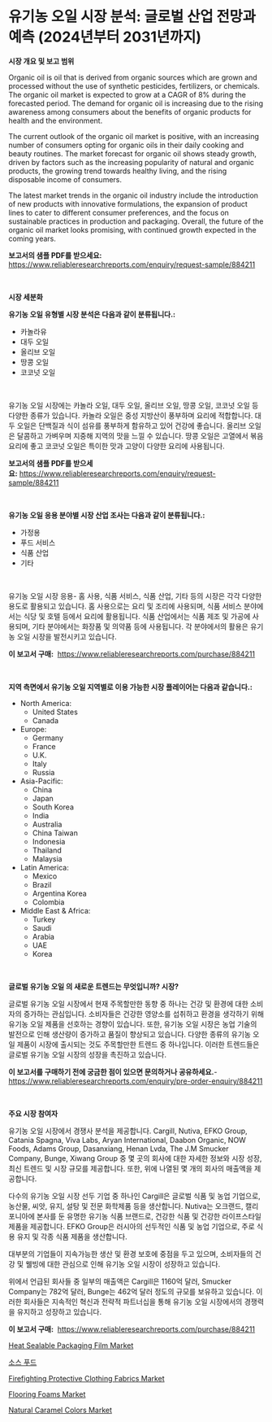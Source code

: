 <p><h1>유기농 오일 시장 분석: 글로벌 산업 전망과 예측 (2024년부터 2031년까지)</h1></p><p><strong>시장 개요 및 보고 범위</strong></p>
<p><p>Organic oil is oil that is derived from organic sources which are grown and processed without the use of synthetic pesticides, fertilizers, or chemicals. The organic oil market is expected to grow at a CAGR of 8% during the forecasted period. The demand for organic oil is increasing due to the rising awareness among consumers about the benefits of organic products for health and the environment. </p><p>The current outlook of the organic oil market is positive, with an increasing number of consumers opting for organic oils in their daily cooking and beauty routines. The market forecast for organic oil shows steady growth, driven by factors such as the increasing popularity of natural and organic products, the growing trend towards healthy living, and the rising disposable income of consumers.</p><p>The latest market trends in the organic oil industry include the introduction of new products with innovative formulations, the expansion of product lines to cater to different consumer preferences, and the focus on sustainable practices in production and packaging. Overall, the future of the organic oil market looks promising, with continued growth expected in the coming years.</p></p>
<p><strong>보고서의 샘플 PDF를 받으세요:</strong> <a href="https://www.reliableresearchreports.com/enquiry/request-sample/884211">https://www.reliableresearchreports.com/enquiry/request-sample/884211</a></p>
<p>&nbsp;</p>
<p><strong>시장 세분화</strong></p>
<p><strong>유기농 오일 유형별 시장 분석은 다음과 같이 분류됩니다.:</strong></p>
<p><ul><li>카놀라유</li><li>대두 오일</li><li>올리브 오일</li><li>땅콩 오일</li><li>코코넛 오일</li></ul></p>
<p>&nbsp;</p>
<p><p>유기농 오일 시장에는 카놀라 오일, 대두 오일, 올리브 오일, 땅콩 오일, 코코넛 오일 등 다양한 종류가 있습니다. 카놀라 오일은 중성 지방산이 풍부하며 요리에 적합합니다. 대두 오일은 단백질과 식이 섬유를 풍부하게 함유하고 있어 건강에 좋습니다. 올리브 오일은 달콤하고 가벼우며 지중해 지역의 맛을 느낄 수 있습니다. 땅콩 오일은 고열에서 볶음 요리에 좋고 코코넛 오일은 특이한 맛과 고양이 다양한 요리에 사용됩니다.</p></p>
<p><strong>보고서의 샘플 PDF를 받으세요:</strong>&nbsp;<a href="https://www.reliableresearchreports.com/enquiry/request-sample/884211">https://www.reliableresearchreports.com/enquiry/request-sample/884211</a></p>
<p>&nbsp;</p>
<p><strong> 유기농 오일 응용 분야별 시장 산업 조사는 다음과 같이 분류됩니다.:</strong></p>
<p><ul><li>가정용</li><li>푸드 서비스</li><li>식품 산업</li><li>기타</li></ul></p>
<p>&nbsp;</p>
<p><p>유기농 오일 시장 응용- 홈 사용, 식품 서비스, 식품 산업, 기타 등의 시장은 각각 다양한 용도로 활용되고 있습니다. 홈 사용으로는 요리 및 조리에 사용되며, 식품 서비스 분야에서는 식당 및 호텔 등에서 요리에 활용됩니다. 식품 산업에서는 식품 제조 및 가공에 사용되며, 기타 분야에서는 화장품 및 의약품 등에 사용됩니다. 각 분야에서의 활용은 유기농 오일 시장을 발전시키고 있습니다.</p></p>
<p><strong>이 보고서 구매:</strong>&nbsp; <a href="https://www.reliableresearchreports.com/purchase/884211">https://www.reliableresearchreports.com/purchase/884211</a></p>
<p>&nbsp;</p>
<p><strong>지역 측면에서 유기농 오일 지역별로 이용 가능한 시장 플레이어는 다음과 같습니다.:</strong></p>
<p><ul>
    <li>
        North America:
        <ul>
            <li>United States</li>
            <li>Canada</li>
        </ul>
    </li>
    <li>
        Europe:
        <ul>
            <li>Germany</li>
            <li>France</li>
            <li>U.K.</li>
            <li>Italy</li>
            <li>Russia</li>
        </ul>
    </li>
    <li>
        Asia-Pacific:
        <ul>
            <li>China</li>
            <li>Japan</li>
            <li>South Korea</li>
            <li>India</li>
            <li>Australia</li>
            <li>China Taiwan</li>
            <li>Indonesia</li>
            <li>Thailand</li>
            <li>Malaysia</li>
        </ul>
    </li>
    <li>
        Latin America:
        <ul>
            <li>Mexico</li>
            <li>Brazil</li>
            <li>Argentina Korea</li>
            <li>Colombia</li>
        </ul>
    </li>
    <li>
        Middle East & Africa:
        <ul>
            <li>Turkey</li>
            <li>Saudi</li>
            <li>Arabia</li>
            <li>UAE</li>
            <li>Korea</li>
        </ul>
    </li>
    </ul></p>
<p>&nbsp;</p>
<p><strong>글로벌 유기농 오일 의 새로운 트렌드는 무엇입니까? 시장?</strong></p>
<p><p>글로벌 유기농 오일 시장에서 현재 주목할만한 동향 중 하나는 건강 및 환경에 대한 소비자의 증가하는 관심입니다. 소비자들은 건강한 영양소를 섭취하고 환경을 생각하기 위해 유기농 오일 제품을 선호하는 경향이 있습니다. 또한, 유기농 오일 시장은 농업 기술의 발전으로 인해 생산량이 증가하고 품질이 향상되고 있습니다. 다양한 종류의 유기농 오일 제품이 시장에 출시되는 것도 주목할만한 트렌드 중 하나입니다. 이러한 트렌드들은 글로벌 유기농 오일 시장의 성장을 촉진하고 있습니다.</p></p>
<p><strong>이 보고서를 구매하기 전에 궁금한 점이 있으면 문의하거나 공유하세요.</strong>- <a href="https://www.reliableresearchreports.com/enquiry/pre-order-enquiry/884211">https://www.reliableresearchreports.com/enquiry/pre-order-enquiry/884211</a></p>
<p>&nbsp;</p>
<p><strong>주요 시장 참여자</strong></p>
<p><p>유기농 오일 시장에서 경쟁사 분석을 제공합니다. Cargill, Nutiva, EFKO Group, Catania Spagna, Viva Labs, Aryan International, Daabon Organic, NOW Foods, Adams Group, Dasanxiang, Henan Lvda, The J.M Smucker Company, Bunge, Xiwang Group 중 몇 곳의 회사에 대한 자세한 정보와 시장 성장, 최신 트렌드 및 시장 규모를 제공합니다. 또한, 위에 나열된 몇 개의 회사의 매출액을 제공합니다.</p><p>다수의 유기농 오일 시장 선두 기업 중 하나인 Cargill은 글로벌 식품 및 농업 기업으로, 농산물, 씨앗, 유지, 설탕 및 전문 화학제품 등을 생산합니다. Nutiva는 오크랜드, 캘리포니아에 본사를 둔 유명한 유기농 식품 브랜드로, 건강한 식품 및 건강한 라이프스타일 제품을 제공합니다. EFKO Group은 러시아의 선두적인 식품 및 농업 기업으로, 주로 식용 유지 및 각종 식품 제품을 생산합니다.</p><p>대부분의 기업들이 지속가능한 생산 및 환경 보호에 중점을 두고 있으며, 소비자들의 건강 및 웰빙에 대한 관심으로 인해 유기농 오일 시장이 성장하고 있습니다.</p><p>위에서 언급된 회사들 중 일부의 매출액은 Cargill은 1160억 달러, Smucker Company는 782억 달러, Bunge는 462억 달러 정도의 규모를 보유하고 있습니다. 이러한 회사들은 지속적인 혁신과 전략적 파트너십을 통해 유기농 오일 시장에서의 경쟁력을 유지하고 성장하고 있습니다.</p></p>
<p><strong>이 보고서 구매:</strong>&nbsp;&nbsp;<a href="https://www.reliableresearchreports.com/purchase/884211">https://www.reliableresearchreports.com/purchase/884211</a></p>
<p><p><a href="https://issuu.com/reportprime-2/docs/heat-sealable-packaging-film-market-size-2030.pptx">Heat Sealable Packaging Film Market</a></p><p><a href="https://github.com/lzrvbyqzftro57/Market-Research-Report-List-1/blob/main/91931471258.md">소스 푸드</a></p><p><a href="https://github.com/RoccoManning/Market-Research-Report-List-4/blob/main/firefighting-protective-clothing-fabrics-market.md">Firefighting Protective Clothing Fabrics Market</a></p><p><a href="https://issuu.com/reportprime-2/docs/flooring-foams-market-size-2030.pptx">Flooring Foams Market</a></p><p><a href="https://github.com/gulaimolin/Market-Research-Report-List-3/blob/main/natural-caramel-colors-market.md">Natural Caramel Colors Market</a></p></p>
